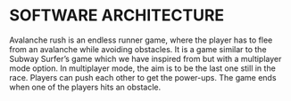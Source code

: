 # SOFTWARE ARCHITECTURE

Avalanche rush is an endless runner game, where the player has to flee from an avalanche while avoiding obstacles.  It is a game similar to the Subway Surfer’s game which we have inspired from but with a multiplayer mode option. In multiplayer mode, the aim is to be the last one still in the race. Players can push each other to get the power-ups. The game ends when one of the players hits an obstacle.
